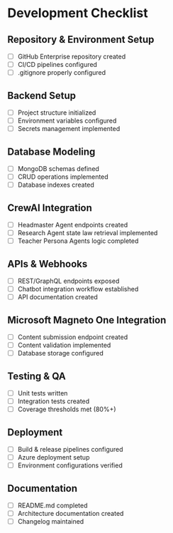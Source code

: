 # Development Checklist

## Repository & Environment Setup
- [ ] GitHub Enterprise repository created
- [ ] CI/CD pipelines configured
- [ ] .gitignore properly configured

## Backend Setup
- [ ] Project structure initialized
- [ ] Environment variables configured
- [ ] Secrets management implemented

## Database Modeling
- [ ] MongoDB schemas defined
- [ ] CRUD operations implemented
- [ ] Database indexes created

## CrewAI Integration
- [ ] Headmaster Agent endpoints created
- [ ] Research Agent state law retrieval implemented
- [ ] Teacher Persona Agents logic completed

## APIs & Webhooks
- [ ] REST/GraphQL endpoints exposed
- [ ] Chatbot integration workflow established
- [ ] API documentation created

## Microsoft Magneto One Integration
- [ ] Content submission endpoint created
- [ ] Content validation implemented
- [ ] Database storage configured

## Testing & QA
- [ ] Unit tests written
- [ ] Integration tests created
- [ ] Coverage thresholds met (80%+)

## Deployment
- [ ] Build & release pipelines configured
- [ ] Azure deployment setup
- [ ] Environment configurations verified

## Documentation
- [ ] README.md completed
- [ ] Architecture documentation created
- [ ] Changelog maintained
